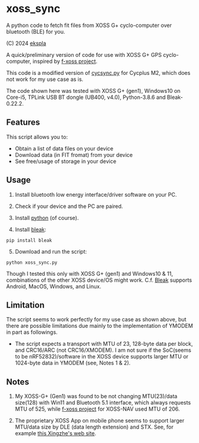 # xoss_sync
A python code to fetch fit files from XOSS G+ cyclo-computer over bluetooth (BLE) for you.

(C) 2024 [ekspla](https://github.com/ekspla/xoss_sync)

A quick/preliminary version of code for use with XOSS G+ GPS cyclo-computer, inspired by [f-xoss project](https://github.com/DCNick3/f-xoss).

This code is a modified version of [cycsync.py](https://github.com/Kaiserdragon2/CycSync) for Cycplus M2, which does not work for my use case as is.

The code shown here was tested with XOSS G+ (gen1), Windows10 on Core-i5, TPLink USB BT dongle (UB400, v4.0), Python-3.8.6 and Bleak-0.22.2.

## Features
This script allows you to:

- Obtain a list of data files on your device
- Download data (in FIT fromat) from your device
- See free/usage of storage in your device

## Usage
1. Install bluetooth low energy interface/driver software on your PC.

2. Check if your device and the PC are paired.

3. Install [python](https://www.python.org/) (of course).

4. Install [bleak](https://pypi.org/project/bleak/):

```
pip install bleak
```

5. Download and run the script:

```
python xoss_sync.py
```

Though I tested this only with XOSS G+ (gen1) and Windows10 & 11, combinations of the other XOSS device/OS might work.
C.f. [Bleak](https://github.com/hbldh/bleak) supports Android, MacOS, Windows, and Linux.


## Limitation
The script seems to work perfectly for my use case as shown above, but there are possible limitations due mainly to the implementation
of YMODEM in part as followings.

- The script expects a transport with MTU of 23, 128-byte data per block, and CRC16/ARC (not CRC16/XMODEM).  I am not sure
if the SoC(seems to be nRF52832)/software in the XOSS device supports larger MTU or 1024-byte data in YMODEM (see, Notes 1 & 2).

## Notes
1. My XOSS-G+ (Gen1) was found to be not changing MTU(23)/data size(128) with Win11 and Bluetooth 5.1 interface, which always 
requests MTU of 525, while [f-xoss project](https://github.com/DCNick3/f-xoss) for XOSS-NAV used MTU of 206.

2. The proprietary XOSS App on mobile phone seems to support larger MTU/data size by DLE (data length extension) and STX.  See, 
for example [this Xingzhe's web site](https://developer.imxingzhe.com/docs/device/tracking_data_service/).
